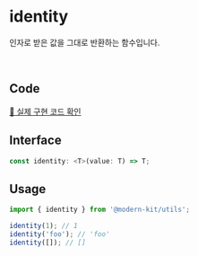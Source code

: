 # identity

인자로 받은 값을 그대로 반환하는 함수입니다.

<br />

## Code
[🔗 실제 구현 코드 확인](https://github.com/modern-agile-team/modern-kit/blob/main/packages/utils/src/common/identity/index.ts)

## Interface
```ts title="typescript"
const identity: <T>(value: T) => T;
```

## Usage
```ts title="typescript"
import { identity } from '@modern-kit/utils';

identity(1); // 1
identity('foo'); // 'foo'
identity([]); // []
```